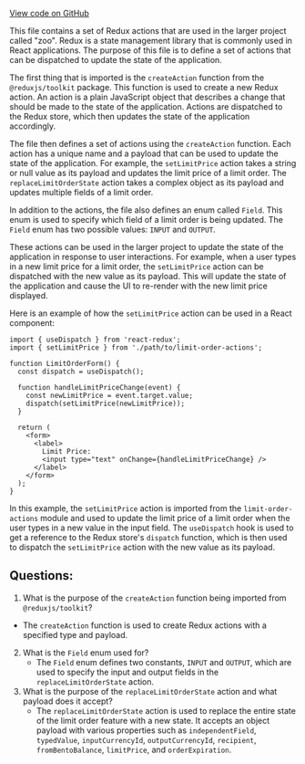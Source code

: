 [View code on GitHub](zoo-labs/zoo/blob/master/core/src/state/limit-order/actions.ts)

This file contains a set of Redux actions that are used in the larger project called "zoo". Redux is a state management library that is commonly used in React applications. The purpose of this file is to define a set of actions that can be dispatched to update the state of the application.

The first thing that is imported is the `createAction` function from the `@reduxjs/toolkit` package. This function is used to create a new Redux action. An action is a plain JavaScript object that describes a change that should be made to the state of the application. Actions are dispatched to the Redux store, which then updates the state of the application accordingly.

The file then defines a set of actions using the `createAction` function. Each action has a unique name and a payload that can be used to update the state of the application. For example, the `setLimitPrice` action takes a string or null value as its payload and updates the limit price of a limit order. The `replaceLimitOrderState` action takes a complex object as its payload and updates multiple fields of a limit order.

In addition to the actions, the file also defines an enum called `Field`. This enum is used to specify which field of a limit order is being updated. The `Field` enum has two possible values: `INPUT` and `OUTPUT`.

These actions can be used in the larger project to update the state of the application in response to user interactions. For example, when a user types in a new limit price for a limit order, the `setLimitPrice` action can be dispatched with the new value as its payload. This will update the state of the application and cause the UI to re-render with the new limit price displayed.

Here is an example of how the `setLimitPrice` action can be used in a React component:

```
import { useDispatch } from 'react-redux';
import { setLimitPrice } from './path/to/limit-order-actions';

function LimitOrderForm() {
  const dispatch = useDispatch();

  function handleLimitPriceChange(event) {
    const newLimitPrice = event.target.value;
    dispatch(setLimitPrice(newLimitPrice));
  }

  return (
    <form>
      <label>
        Limit Price:
        <input type="text" onChange={handleLimitPriceChange} />
      </label>
    </form>
  );
}
```

In this example, the `setLimitPrice` action is imported from the `limit-order-actions` module and used to update the limit price of a limit order when the user types in a new value in the input field. The `useDispatch` hook is used to get a reference to the Redux store's `dispatch` function, which is then used to dispatch the `setLimitPrice` action with the new value as its payload.
## Questions: 
 1. What is the purpose of the `createAction` function being imported from `@reduxjs/toolkit`?
   - The `createAction` function is used to create Redux actions with a specified type and payload.
2. What is the `Field` enum used for?
   - The `Field` enum defines two constants, `INPUT` and `OUTPUT`, which are used to specify the input and output fields in the `replaceLimitOrderState` action.
3. What is the purpose of the `replaceLimitOrderState` action and what payload does it accept?
   - The `replaceLimitOrderState` action is used to replace the entire state of the limit order feature with a new state. It accepts an object payload with various properties such as `independentField`, `typedValue`, `inputCurrencyId`, `outputCurrencyId`, `recipient`, `fromBentoBalance`, `limitPrice`, and `orderExpiration`.
